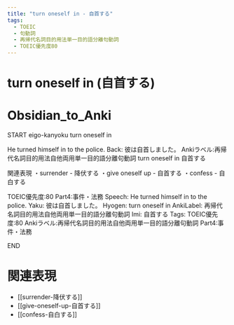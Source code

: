 ```yaml
---
title: "turn oneself in - 自首する"
tags:
  - TOEIC
  - 句動詞
  - 再帰代名詞目的用法単一目的語分離句動詞
  - TOEIC優先度80
---
```


# turn oneself in (自首する)

# Obsidian_to_Anki
START
eigo-kanyoku
turn oneself in

He turned himself in to the police.
Back:
彼は自首しました。
Ankiラベル:再帰代名詞目的用法自他両用単一目的語分離句動詞
turn oneself in
自首する

関連表現
・surrender - 降伏する
・give oneself up - 自首する
・confess - 自白する

TOEIC優先度:80
Part4:事件・法務
Speech: He turned himself in to the police.
Yaku: 彼は自首しました。
Hyogen: turn oneself in
AnkiLabel: 再帰代名詞目的用法自他両用単一目的語分離句動詞
Imi: 自首する
Tags: TOEIC優先度:80 Ankiラベル:再帰代名詞目的用法自他両用単一目的語分離句動詞 Part4:事件・法務
<!--ID: 1752337547881-->
END

# 関連表現
- [[surrender-降伏する]]
- [[give-oneself-up-自首する]]
- [[confess-自白する]] 
